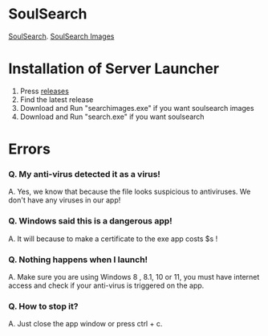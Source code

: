 # SoulSearch
[SoulSearch](https://scratch.mit.edu/projects/709977417/).
[SoulSearch Images](https://scratch.mit.edu/projects/996283167/)

# Installation of Server Launcher
1. Press [releases](https://github.com/Ryan-shamu-YT/SoulSearch/releases)
2. Find the latest release
3. Download and Run "searchimages.exe" if you want soulsearch images
4. Download and Run "search.exe" if you want soulsearch

# Errors
### Q. My anti-virus detected it as a virus!
A. Yes, we know that because the file looks suspicious to antiviruses. We don't have any viruses in our app!

### Q. Windows said this is a dangerous app!
A. It will because to make a certificate to the exe app costs $s !

### Q. Nothing happens when I launch!
A. Make sure you are using Windows 8 , 8.1, 10 or 11, you must have internet access and check if your anti-virus is triggered on the app.

### Q. How to stop it?
A. Just close the app window or press ctrl + c.

